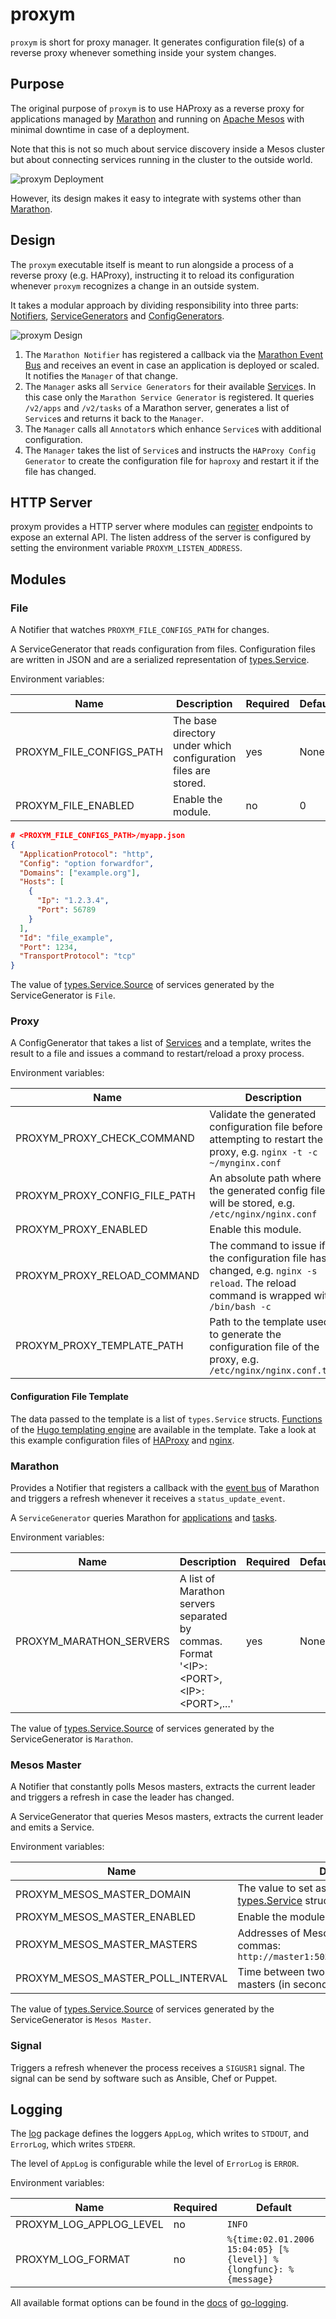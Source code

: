# proxym

`proxym` is short for proxy manager.
It generates configuration file(s) of a reverse proxy whenever something inside your system changes.

## Purpose

The original purpose of `proxym` is to use HAProxy as a reverse proxy for applications managed by
[Marathon](https://github.com/mesosphere/marathon) and running on [Apache Mesos](http://mesos.apache.org/) with
minimal downtime in case of a deployment.

Note that this is not so much about service discovery inside a Mesos cluster but about connecting services running in
the cluster to the outside world.

![proxym Deployment](docs/deployment.png)

However, its design makes it easy to integrate with systems other than [Marathon](https://github.com/mesosphere/marathon).

## Design

The `proxym` executable itself is meant to run alongside a process of a reverse proxy (e.g. HAProxy), instructing it
to reload its configuration whenever `proxym` recognizes a change in an outside system.

It takes a modular approach by dividing responsibility into three parts:
[Notifiers](http://godoc.org/github.com/wndhydrnt/proxym/types#Notifier),
[ServiceGenerators](http://godoc.org/github.com/wndhydrnt/proxym/types#ServiceGenerator) and
[ConfigGenerators](http://godoc.org/github.com/wndhydrnt/proxym/types#ConfigGenerator).

![proxym Design](docs/design.png)

1. The `Marathon Notifier` has registered a callback via the [Marathon Event Bus](https://mesosphere.github.io/marathon/docs/event-bus.html)
   and receives an event in case an application is deployed or scaled. It notifies the `Manager` of that change.
2. The `Manager` asks all `Service Generators` for their available [Service](http://godoc.org/github.com/wndhydrnt/proxym/types#Service)s.
   In this case only the `Marathon Service Generator` is registered. It queries
   `/v2/apps` and `/v2/tasks` of a Marathon server, generates a list of
   `Service`s and returns it back to the `Manager`.
3. The `Manager` calls all  `Annotator`s which enhance `Service`s with
   additional configuration.
4. The `Manager` takes the list of `Service`s and instructs the
   `HAProxy Config Generator` to create the configuration file for `haproxy` and
   restart it if the file has changed.

## HTTP Server

proxym provides a HTTP server where modules can [register](http://godoc.org/github.com/wndhydrnt/proxym/manager#Manager.RegisterHttpEndpoint)
endpoints to expose an external API.
The listen address of the server is configured by setting the environment
variable `PROXYM_LISTEN_ADDRESS`.

## Modules

### File

A Notifier that watches `PROXYM_FILE_CONFIGS_PATH` for changes.

A ServiceGenerator that reads configuration from files. Configuration files
are written in JSON and are a serialized representation of
[types.Service](http://godoc.org/github.com/wndhydrnt/proxym/types#Service).

Environment variables:

Name | Description | Required | Default
---- | ----------- | -------- | -------
PROXYM_FILE_CONFIGS_PATH | The base directory under which configuration files are stored. | yes | None
PROXYM_FILE_ENABLED | Enable the module. | no | 0

```json
# <PROXYM_FILE_CONFIGS_PATH>/myapp.json
{
  "ApplicationProtocol": "http",
  "Config": "option forwardfor",
  "Domains": ["example.org"],
  "Hosts": [
    {
      "Ip": "1.2.3.4",
      "Port": 56789
    }
  ],
  "Id": "file_example",
  "Port": 1234,
  "TransportProtocol": "tcp"
}
```

The value of [types.Service.Source](http://godoc.org/github.com/wndhydrnt/proxym/types#Service)
of services generated by the ServiceGenerator is `File`.

### Proxy

A ConfigGenerator that takes a list of [Services](http://godoc.org/github.com/wndhydrnt/proxym/types#Service)
and a template, writes the result to a file and issues a command to restart/reload a proxy process.

Environment variables:

Name | Description | Required | Default
---- | ----------- | -------- | -------
PROXYM_PROXY_CHECK_COMMAND | Validate the generated configuration file before attempting to restart the proxy, e.g. `nginx -t -c ~/mynginx.conf` | no | None
PROXYM_PROXY_CONFIG_FILE_PATH | An absolute path where the generated config file will be stored, e.g. `/etc/nginx/nginx.conf` | yes | None
PROXYM_PROXY_ENABLED | Enable this module. | no | 0
PROXYM_PROXY_RELOAD_COMMAND | The command to issue if the configuration file has changed, e.g. `nginx -s reload`. The reload command is wrapped with `/bin/bash -c` | yes | None
PROXYM_PROXY_TEMPLATE_PATH | Path to the template used to generate the configuration file of the proxy, e.g. `/etc/nginx/nginx.conf.tpl` | yes | None

#### Configuration File Template

The data passed to the template is a list of `types.Service` structs.
[Functions](http://godoc.org/github.com/spf13/hugo/tpl) of the [Hugo templating engine](http://gohugo.io/) are available in the template.
Take a look at this example configuration files of [HAProxy](./docs/haproxy-example.cfg) and [nginx](./docs/nginx-example.conf).

### Marathon

Provides a Notifier that registers a callback with the [event bus](https://mesosphere.github.io/marathon/docs/event-bus.html)
of Marathon and triggers a refresh whenever it receives a `status_update_event`.

A `ServiceGenerator` queries Marathon for [applications](https://mesosphere.github.io/marathon/docs/rest-api.html#get-/v2/apps) and
[tasks](https://mesosphere.github.io/marathon/docs/rest-api.html#get-/v2/tasks).

Environment variables:

Name | Description | Required | Default
---- | ----------- | -------- | -------
PROXYM_MARATHON_SERVERS | A list of Marathon servers separated by commas. Format '\<IP\>:\<PORT\>,\<IP\>:\<PORT\>,...' | yes | None

The value of [types.Service.Source](http://godoc.org/github.com/wndhydrnt/proxym/types#Service)
of services generated by the ServiceGenerator is `Marathon`.

### Mesos Master

A Notifier that constantly polls Mesos masters, extracts the current leader and
triggers a refresh in case the leader has changed.

A ServiceGenerator that queries Mesos masters, extracts the current leader and
emits a Service.

Environment variables:

Name | Description | Required | Default
---- | ----------- | -------- | -------
PROXYM_MESOS_MASTER_DOMAIN | The value to set as the `Domain` field in the [types.Service](http://godoc.org/github.com/wndhydrnt/proxym/types#Service) struct. | yes | None
PROXYM_MESOS_MASTER_ENABLED | Enable the module. | no | 0
PROXYM_MESOS_MASTER_MASTERS | Addresses of Mesos master separated by commas: `http://master1:5050,http://master2:5050,...` | yes | None
PROXYM_MESOS_MASTER_POLL_INTERVAL | Time between two calls to one of the Mesos masters (in seconds). | no | 10

The value of [types.Service.Source](http://godoc.org/github.com/wndhydrnt/proxym/types#Service)
of services generated by the ServiceGenerator is `Mesos Master`.

### Signal

Triggers a refresh whenever the process receives a `SIGUSR1` signal. The signal
can be send by software such as Ansible, Chef or Puppet.

## Logging

The [log](./log/log.go) package defines the loggers `AppLog`, which writes to
`STDOUT`, and `ErrorLog`, which writes `STDERR`.

The level of `AppLog` is configurable while the level of `ErrorLog` is `ERROR`.

Environment variables:

Name | Required | Default
---- | -------- | -------
PROXYM_LOG_APPLOG_LEVEL | no | `INFO`
PROXYM_LOG_FORMAT | no | `%{time:02.01.2006 15:04:05} [%{level}] %{longfunc}: %{message}`

All available format options can be found in the [docs](http://godoc.org/github.com/op/go-logging#NewStringFormatter)
of [go-logging](https://github.com/op/go-logging).
